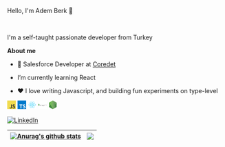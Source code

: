 Hello, I'm Adem Berk  🤙

<br />

I'm a self-taught passionate developer from Turkey

**About me**

- 💼 Salesforce Developer at [Coredet](http://coredet.com/)

- I’m currently learning React

- ❤️ I love writing Javascript, and building fun experiments on type-level


<code><img height="20" alt="javascript" src="https://raw.githubusercontent.com/github/explore/80688e429a7d4ef2fca1e82350fe8e3517d3494d/topics/javascript/javascript.png"></code>
<code><img height="20" alt="typescript" src="https://raw.githubusercontent.com/github/explore/80688e429a7d4ef2fca1e82350fe8e3517d3494d/topics/typescript/typescript.png"></code>
<code><img height="20" alt="react" src="https://raw.githubusercontent.com/github/explore/80688e429a7d4ef2fca1e82350fe8e3517d3494d/topics/react/react.png"></code>
<code><img height="20" alt="mongodb" src="https://raw.githubusercontent.com/github/explore/5c058a388828bb5fde0bcafd4bc867b5bb3f26f3/topics/mongodb/mongodb.png"></code>
<code><img height="20" alt="nodejs" src="https://raw.githubusercontent.com/github/explore/80688e429a7d4ef2fca1e82350fe8e3517d3494d/topics/nodejs/nodejs.png"></code>    

<a href="https://www.linkedin.com/in/adem-berk-aksoy-a7a353149"><img alt="LinkedIn" title="LinkedIn" height="48" width="48" src="https://github.com/peterthehan/peterthehan/blob/main/assets/linkedin.svg"></a>
  
| <a href="https://github.com/ademberk90/github-readme-stats"><img align="center" src="https://github-readme-stats.vercel.app/api?username=ademberk90&show_icons=true&include_all_commits=true&theme=buefy&hide_border=true" alt="Anurag's github stats" /></a> | <a href="https://github.com/ademberk90/github-readme-stats"><img align="center" src="https://github-readme-stats.vercel.app/api/top-langs/?username=ademberk90&layout=compact&theme=buefy&hide_border=true" /></a> |
| ------------- | ------------- |

